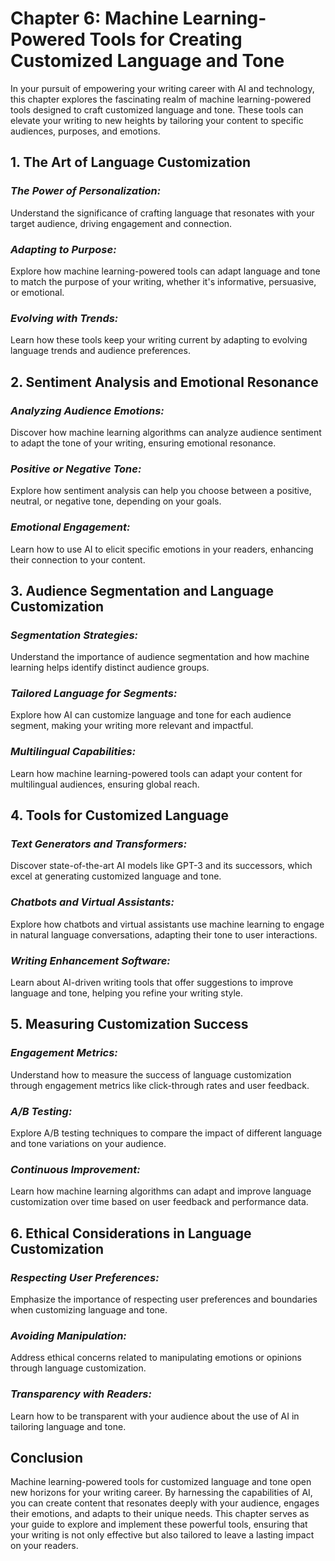Chapter 6: Machine Learning-Powered Tools for Creating Customized Language and Tone
===================================================================================

In your pursuit of empowering your writing career with AI and technology, this chapter explores the fascinating realm of machine learning-powered tools designed to craft customized language and tone. These tools can elevate your writing to new heights by tailoring your content to specific audiences, purposes, and emotions.

**1. The Art of Language Customization**
----------------------------------------

### *The Power of Personalization:*

Understand the significance of crafting language that resonates with your target audience, driving engagement and connection.

### *Adapting to Purpose:*

Explore how machine learning-powered tools can adapt language and tone to match the purpose of your writing, whether it's informative, persuasive, or emotional.

### *Evolving with Trends:*

Learn how these tools keep your writing current by adapting to evolving language trends and audience preferences.

**2. Sentiment Analysis and Emotional Resonance**
-------------------------------------------------

### *Analyzing Audience Emotions:*

Discover how machine learning algorithms can analyze audience sentiment to adapt the tone of your writing, ensuring emotional resonance.

### *Positive or Negative Tone:*

Explore how sentiment analysis can help you choose between a positive, neutral, or negative tone, depending on your goals.

### *Emotional Engagement:*

Learn how to use AI to elicit specific emotions in your readers, enhancing their connection to your content.

**3. Audience Segmentation and Language Customization**
-------------------------------------------------------

### *Segmentation Strategies:*

Understand the importance of audience segmentation and how machine learning helps identify distinct audience groups.

### *Tailored Language for Segments:*

Explore how AI can customize language and tone for each audience segment, making your writing more relevant and impactful.

### *Multilingual Capabilities:*

Learn how machine learning-powered tools can adapt your content for multilingual audiences, ensuring global reach.

**4. Tools for Customized Language**
------------------------------------

### *Text Generators and Transformers:*

Discover state-of-the-art AI models like GPT-3 and its successors, which excel at generating customized language and tone.

### *Chatbots and Virtual Assistants:*

Explore how chatbots and virtual assistants use machine learning to engage in natural language conversations, adapting their tone to user interactions.

### *Writing Enhancement Software:*

Learn about AI-driven writing tools that offer suggestions to improve language and tone, helping you refine your writing style.

**5. Measuring Customization Success**
--------------------------------------

### *Engagement Metrics:*

Understand how to measure the success of language customization through engagement metrics like click-through rates and user feedback.

### *A/B Testing:*

Explore A/B testing techniques to compare the impact of different language and tone variations on your audience.

### *Continuous Improvement:*

Learn how machine learning algorithms can adapt and improve language customization over time based on user feedback and performance data.

**6. Ethical Considerations in Language Customization**
-------------------------------------------------------

### *Respecting User Preferences:*

Emphasize the importance of respecting user preferences and boundaries when customizing language and tone.

### *Avoiding Manipulation:*

Address ethical concerns related to manipulating emotions or opinions through language customization.

### *Transparency with Readers:*

Learn how to be transparent with your audience about the use of AI in tailoring language and tone.

**Conclusion**
--------------

Machine learning-powered tools for customized language and tone open new horizons for your writing career. By harnessing the capabilities of AI, you can create content that resonates deeply with your audience, engages their emotions, and adapts to their unique needs. This chapter serves as your guide to explore and implement these powerful tools, ensuring that your writing is not only effective but also tailored to leave a lasting impact on your readers.
